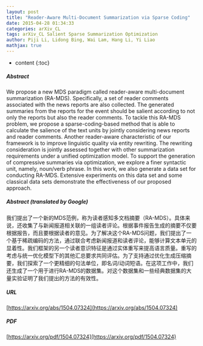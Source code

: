 ```yaml
---
layout: post
title: "Reader-Aware Multi-Document Summarization via Sparse Coding"
date: 2015-04-28 01:34:33
categories: arXiv_CL
tags: arXiv_CL Salient Sparse Summarization Optimization
author: Piji Li, Lidong Bing, Wai Lam, Hang Li, Yi Liao
mathjax: true
---
```


* content
{:toc}

##### Abstract
We propose a new MDS paradigm called reader-aware multi-document summarization (RA-MDS). Specifically, a set of reader comments associated with the news reports are also collected. The generated summaries from the reports for the event should be salient according to not only the reports but also the reader comments. To tackle this RA-MDS problem, we propose a sparse-coding-based method that is able to calculate the salience of the text units by jointly considering news reports and reader comments. Another reader-aware characteristic of our framework is to improve linguistic quality via entity rewriting. The rewriting consideration is jointly assessed together with other summarization requirements under a unified optimization model. To support the generation of compressive summaries via optimization, we explore a finer syntactic unit, namely, noun/verb phrase. In this work, we also generate a data set for conducting RA-MDS. Extensive experiments on this data set and some classical data sets demonstrate the effectiveness of our proposed approach.

##### Abstract (translated by Google)
我们提出了一个新的MDS范例，称为读者感知多文档摘要（RA-MDS）。具体来说，还收集了与新闻报道相关联的一组读者评论。根据事件报告生成的摘要不仅要根据报告，而且要根据读者的意见。为了解决这个RA-MDS问题，我们提出了一个基于稀疏编码的方法，通过联合考虑新闻报道和读者评论，能够计算文本单元的显着性。我们框架的另一个读者意识特征是通过实体重写来提高语言质量。重写的考虑与统一优化模型下的其他汇总要求共同评估。为了支持通过优化生成压缩摘要，我们探索了一个更精细的句法单位，即名词/动词短语。在这项工作中，我们还生成了一个用于进行RA-MDS的数据集。对这个数据集和一些经典数据集的大量实验证明了我们提出的方法的有效性。

##### URL
[https://arxiv.org/abs/1504.07324](https://arxiv.org/abs/1504.07324)

##### PDF
[https://arxiv.org/pdf/1504.07324](https://arxiv.org/pdf/1504.07324)

